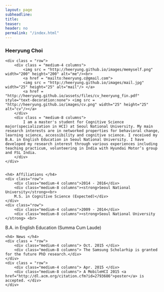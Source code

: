 ```yaml
---
layout: page
subheadline:
title: 
teaser: 
header: no
permalink: "/index.html"
---
```


<div id = "containter">
    <h3> Heeryung Choi </h3>

    <div class = "row">
        <div class = "medium-4 columns">
            <img src = "http://heeryung.github.io/images/memyself.png" width="200" height="200" alt="me"/><br>
            <a href = "mailto:heeryung.c@gmail.com">
            <img src = "http://heeryung.github.io/images/mail.jpg" width="25" height="25" alt="mail"/> </a>
            <a href = "http://heeryung.github.io/assets/files/cv_heeryung_fin.pdf" style="text-decoration:none"> <img src = "http://heeryung.github.io/images/cv.png" width="25" height="25" alt="cv"/></a>
        </div>
        <div class = "medium-8 columns">
            I am a master's student for Cognitive Science major(specialization in HCI) at Seoul National University. My main research interests are in networked properties for behavioral change, learning science, accessibility and cognitive science. I received my B.A. in English Education in Seoul National University. I have developed my research interest through various experiences including teaching practicum, volunteering in India with Hyundai Motor’s group and FSL India.
        </div>
    </div>
    
    
    <h4> Affiliations </h4>
    <div class="row">
        <div class="medium-4 columns">2014 - 2016</div>
        <div class="medium-8 columns"><strong>Seoul National University</strong><br>
        M.S. in Cognitive Science (Expected)</div>
    </div>
    <div class="row">
        <div class="medium-4 columns">2009 - 2014</div>
        <div class="medium-8 columns"><strong>Seoul National University </strong> <br>
B.A. in English Education (Summa Cum Laude)</div>
    </div>

    
    <h4> News </h4>
    <div class = "row">
        <div class="medium-4 columns"> Oct. 2015 </div>
        <div class="medium-8 columns"> The Samsung Scholarhip is granted for the future PhD research.</div>
    </div>
    <div class = "row">
        <div class="medium-4 columns"> Apr. 2015 </div>
        <div class="medium-8 columns"> A MobileHCI 2015 <a href="http://dl.acm.org/citation.cfm?id=2793686">poster</a> is accepted. </div>
    </div>
</div>

